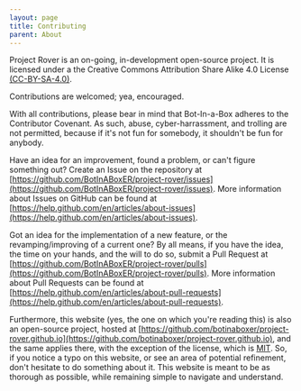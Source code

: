 ```yaml
---
layout: page
title: Contributing
parent: About
---
```


Project Rover is an on-going, in-development open-source project. It is licensed under a the Creative Commons Attribution Share Alike 4.0 License [(CC-BY-SA-4.0)](https://github.com/BotInABoxER/project-rover/blob/master/LICENSE.txt). 

Contributions are welcomed; yea, encouraged. 

With all contributions, please bear in mind that Bot-In-a-Box adheres to the Contributor Covenant. As such, abuse, cyber-harrassment, and trolling are not permitted, because if it's not fun for somebody, it shouldn't be fun for anybody.

Have an idea for an improvement, found a problem, or can't figure something out? Create an Issue on the repository at [https://github.com/BotInABoxER/project-rover/issues](https://github.com/BotInABoxER/project-rover/issues). More information about Issues on GitHub can be found at [https://help.github.com/en/articles/about-issues](https://help.github.com/en/articles/about-issues).

Got an idea for the implementation of a new feature, or the revamping/improving of a current one? By all means, if you have the idea, the time on your hands, and the will to do so, submit a Pull Request at [https://github.com/BotInABoxER/project-rover/pulls](https://github.com/BotInABoxER/project-rover/pulls). More information about Pull Requests can be found at [https://help.github.com/en/articles/about-pull-requests](https://help.github.com/en/articles/about-pull-requests). 

Furthermore, this website (yes, the one on which you're reading this) is also an open-source project, hosted at [https://github.com/botinaboxer/project-rover.github.io](https://github.com/botinaboxer/project-rover.github.io), and the same applies there, with the exception of the license, which is [MIT](https://github.com/BotInABoxER/project-rover.github.io/blob/master/LICENSE). So, if you notice a typo on this website, or see an area of potential refinement, don't hesitate to do something about it. This website is meant to be as thorough as possible, while remaining simple to navigate and understand. 
